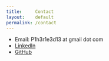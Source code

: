 ```yaml
---
title:     Contact
layout:    default
permalink: /contact
---
```


* Email: P1h3r1e3d13 at gmail dot com
* [LinkedIn][]
* [GitHub][]

[LinkedIn]: https://www.linkedin.com/in/jackenneking
[GitHub]: https://github.com/jacktose
